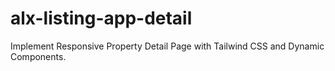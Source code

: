 # alx-listing-app-detail
Implement Responsive Property Detail Page with Tailwind CSS and Dynamic Components.

